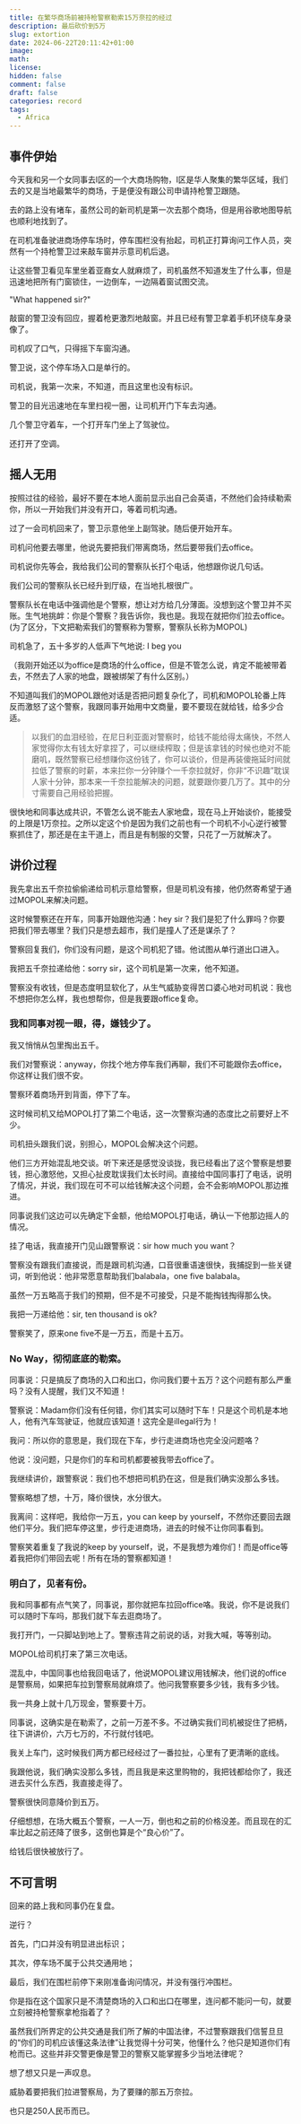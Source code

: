 ```yaml
---
title: 在繁华商场前被持枪警察勒索15万奈拉的经过
description: 最后砍价到5万
slug: extortion
date: 2024-06-22T20:11:42+01:00
image: 
math: 
license: 
hidden: false
comment: false
draft: false
categories: record
tags:
  - Africa
---
```


## 事件伊始

今天我和另一个女同事去I区的一个大商场购物，I区是华人聚集的繁华区域，我们去的又是当地最繁华的商场，于是便没有跟公司申请持枪警卫跟随。

去的路上没有堵车，虽然公司的新司机是第一次去那个商场，但是用谷歌地图导航也顺利地找到了。

在司机准备驶进商场停车场时，停车围栏没有抬起，司机正打算询问工作人员，突然有一个持枪警卫过来敲车窗并示意司机后退。

让这些警卫看见车里坐着亚裔女人就麻烦了，司机虽然不知道发生了什么事，但是迅速地把所有门窗锁住，一边倒车，一边隔着窗试图交流。

"What happened sir?"

敲窗的警卫没有回应，握着枪更激烈地敲窗。并且已经有警卫拿着手机环绕车身录像了。

司机叹了口气，只得摇下车窗沟通。

警卫说，这个停车场入口是单行的。

司机说，我第一次来，不知道，而且这里也没有标识。

警卫的目光迅速地在车里扫视一圈，让司机开门下车去沟通。

几个警卫守着车，一个打开车门坐上了驾驶位。

还打开了空调。

## 摇人无用

按照过往的经验，最好不要在本地人面前显示出自己会英语，不然他们会持续勒索你，所以一开始我们并没有开口，等着司机沟通。

过了一会司机回来了，警卫示意他坐上副驾驶。随后便开始开车。

司机问他要去哪里，他说先要把我们带离商场，然后要带我们去office。

司机说你先等会，我给我们公司的警察队长打个电话，他想跟你说几句话。

我们公司的警察队长已经升到厅级，在当地扎根很广。

警察队长在电话中强调他是个警察，想让对方给几分薄面。没想到这个警卫并不买账。生气地挑衅：你是个警察？我告诉你，我也是。我现在就把你们拉去office。(为了区分，下文把勒索我们的警察称为警察，警察队长称为MOPOL)

司机急了，五十多岁的人低声下气地说: I beg you

（我刚开始还以为office是商场的什么office，但是不管怎么说，肯定不能被带着去，不然去了人家的地盘，跟被绑架了有什么区别。）

不知道叫我们的MOPOL跟他对话是否把问题复杂化了，司机和MOPOL轮番上阵反而激怒了这个警察，我跟同事开始用中文商量，要不要现在就给钱，给多少合适。

> 以我们的血泪经验，在尼日利亚面对警察时，给钱不能给得太痛快，不然人家觉得你太有钱太好拿捏了，可以继续榨取；但是该拿钱的时候也绝对不能磨叽，既然警察已经想赚你这份钱了，你可以谈价，但是再装傻拖延时间就拉低了警察的时薪，本来拦你一分钟赚个一千奈拉就好，你非“不识趣”耽误人家十分钟，那本来一千奈拉能解决的问题，就要跟你要几万了。其中的分寸需要自己用经验把握。

很快地和同事达成共识，不管怎么说不能去人家地盘，现在马上开始谈价，能接受的上限是1万奈拉。之所以定这个价是因为我们之前也有一个司机不小心逆行被警察抓住了，那还是在主干道上，而且是有制服的交警，只花了一万就解决了。

## 讲价过程

我先拿出五千奈拉偷偷递给司机示意给警察，但是司机没有接，他仍然寄希望于通过MOPOL来解决问题。

这时候警察还在开车，同事开始跟他沟通：hey sir？我们是犯了什么罪吗？你要把我们带去哪里？我们只是想去超市，我们是撞人了还是谋杀了？

警察回复我们，你们没有问题，是这个司机犯了错。他试图从单行道出口进入。

我把五千奈拉递给他：sorry sir，这个司机是第一次来，他不知道。

警察没有收钱，但是态度明显软化了，从生气威胁变得苦口婆心地对司机说：我也不想把你怎么样，我也想帮你，但是我要跟office复命。

### 我和同事对视一眼，得，嫌钱少了。

我又悄悄从包里掏出五千。

我们对警察说：anyway，你找个地方停车我们再聊，我们不可能跟你去office，你这样让我们很不安。

警察环着商场开到背面，停下了车。

这时候司机又给MOPOL打了第二个电话，这一次警察沟通的态度比之前要好上不少。

司机扭头跟我们说，别担心，MOPOL会解决这个问题。

他们三方开始混乱地交谈。听下来还是感觉没谈拢，我已经看出了这个警察是想要钱，担心激怒他，又担心扯皮耽误我们太长时间。直接给中国同事打了电话，说明了情况，并说，我们现在可不可以给钱解决这个问题，会不会影响MOPOL那边推进。

同事说我们这边可以先确定下金额，他给MOPOL打电话，确认一下他那边摇人的情况。

挂了电话，我直接开门见山跟警察说：sir how much you want？

警察没有跟我们直接说，而是跟司机沟通，口音很重语速很快，我捕捉到一些关键词，听到他说：他非常愿意帮助我们balabala，one five balabala。

虽然一万五略高于我们的预期，但不是不可接受，只是不能掏钱掏得那么快。

我把一万递给他：sir, ten thousand is ok?

警察笑了，原来one five不是一万五，而是十五万。

### No Way，彻彻底底的勒索。

同事说：只是搞反了商场的入口和出口，你问我们要十五万？这个问题有那么严重吗？没有人提醒，我们又不知道！

警察说：Madam你们没有任何错，你们其实可以随时下车！只是这个司机是本地人，他有汽车驾驶证，他就应该知道！这完全是illegal行为！

我问：所以你的意思是，我们现在下车，步行走进商场也完全没问题咯？

他说：没问题，只是你们的车和司机都要被我带去office了。

我继续讲价，跟警察说：我们也不想把司机扔在这，但是我们确实没那么多钱。

警察略想了想，十万，降价很快，水分很大。

我离间：这样吧，我给你一万五，you can keep by yourself，不然你还要回去跟他们平分。我们把车停这里，步行走进商场，进去的时候不让你同事看到。

警察笑着重复了我说的keep by yourself，说，不是我想为难你们！而是office等着我把你们带回去呢！所有在场的警察都知道！

### 明白了，见者有份。

我和同事都有点气笑了，同事说，那你就把车拉回office咯。我说，你不是说我们可以随时下车吗，那我们就下车去逛商场了。

我打开门，一只脚站到地上了。警察违背之前说的话，对我大喊，等等别动。

MOPOL给司机打来了第三次电话。

混乱中，中国同事也给我回电话了，他说MOPOL建议用钱解决，他们说的office是警察局，如果把车拉到警察局就麻烦了。他问我警察要多少钱，我有多少钱。

我一共身上就十几万现金，警察要十万。

同事说，这确实是在勒索了，之前一万差不多。不过确实我们司机被捉住了把柄，往下讲讲价，六万七万的，不行就付钱吧。

我关上车门，这时候我们两方都已经经过了一番拉扯，心里有了更清晰的底线。

我跟他说，我们确实没那么多钱，而且我是来这里购物的，我把钱都给你了，我还进去买什么东西，我直接走得了。

警察很快同意降价到五万。

仔细想想，在场大概五个警察，一人一万，倒也和之前的价格没差。而且现在的汇率比起之前还降了很多，这倒也算是个“良心价”了。

给钱后很快被放行了。

## 不可言明

回来的路上我和同事仍在复盘。

逆行？

首先，门口并没有明显进出标识；

其次，停车场不属于公共交通用地；

最后，我们在围栏前停下来刚准备询问情况，并没有强行冲围栏。

你是指在这个国家只是不清楚商场的入口和出口在哪里，连问都不能问一句，就要立刻被持枪警察拿枪指着了？

虽然我们所界定的公共交通是我们所了解的中国法律，不过警察跟我们信誓旦旦的“你们的司机应该懂这条法律”让我觉得十分可笑，他懂什么？他只是知道你们有枪而已。这些并非交警更像是警卫的警察又能掌握多少当地法律呢？

想了想又只是一声叹息。

威胁着要把我们拉进警察局，为了要赚的那五万奈拉。

也只是250人民币而已。